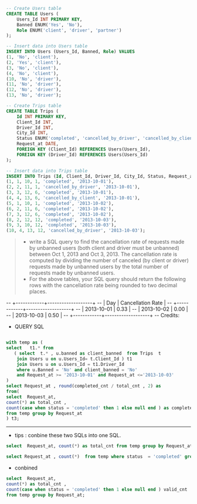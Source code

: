 ```sql
-- Create Users table
CREATE TABLE Users (
    Users_Id INT PRIMARY KEY,
    Banned ENUM('Yes', 'No'),
    Role ENUM('client', 'driver', 'partner')
);

-- Insert data into Users table
INSERT INTO Users (Users_Id, Banned, Role) VALUES
(1, 'No', 'client'),
(2, 'Yes', 'client'),
(3, 'No', 'client'),
(4, 'No', 'client'),
(10, 'No', 'driver'),
(11, 'No', 'driver'),
(12, 'No', 'driver'),
(13, 'No', 'driver');

-- Create Trips table
CREATE TABLE Trips (
    Id INT PRIMARY KEY,
    Client_Id INT,
    Driver_Id INT,
    City_Id INT,
    Status ENUM('completed', 'cancelled_by_driver', 'cancelled_by_client'),
    Request_at DATE,
    FOREIGN KEY (Client_Id) REFERENCES Users(Users_Id),
    FOREIGN KEY (Driver_Id) REFERENCES Users(Users_Id)
);

-- Insert data into Trips table
INSERT INTO Trips (Id, Client_Id, Driver_Id, City_Id, Status, Request_at) VALUES
(1, 1, 10, 1, 'completed', '2013-10-01'),
(2, 2, 11, 1, 'cancelled_by_driver', '2013-10-01'),
(3, 3, 12, 6, 'completed', '2013-10-01'),
(4, 4, 13, 6, 'cancelled_by_client', '2013-10-01'),
(5, 1, 10, 1, 'completed', '2013-10-02'),
(6, 2, 11, 6, 'completed', '2013-10-02'),
(7, 3, 12, 6, 'completed', '2013-10-02'),
(8, 2, 12, 12, 'completed', '2013-10-03'),
(9, 3, 10, 12, 'completed', '2013-10-03'),
(10, 4, 13, 12, 'cancelled_by_driver', '2013-10-03');
```


> -  write a SQL query to find the cancellation rate of requests made by unbanned users (both client and driver must be unbanned) between Oct 1, 2013 and Oct 3, 2013. The cancellation rate is computed by dividing the number of canceled (by client or driver) requests made by unbanned users by the total number of requests made by unbanned users. 
> - For the above tables, your SQL query should return the following rows with the cancellation rate being rounded to two decimal places.

-- +------------+-------------------+
-- |     Day    | Cancellation Rate |
-- +------------+-------------------+
-- | 2013-10-01 |       0.33        |
-- | 2013-10-02 |       0.00        |
-- | 2013-10-03 |       0.50        |
-- +------------+-------------------+
-- Credits:
- QUERY SQL
```sql

with temp as (
select   t1.* from 
   ( select  t.* , u.banned as client_banned  from Trips  t 
    join Users u on u.Users_Id= t.Client_Id ) t1
    join Users u on u.Users_Id = t1.Driver_Id 
    where u.Banned = 'No' and client_banned = 'No'
    and Request_at >= '2013-10-01' and Request_at <='2013-10-03'
) 
select Request_at , round(completed_cnt / total_cnt , 2) as 
from(
select  Request_at, 
count(*) as total_cnt ,
count(case when status = 'completed' then 1 else null end ) as completed_cnt
from temp group by Request_at
) t3;

```

----
- tips : conbine these two SQLs into one SQL.
```sql
select  Request_at, count(*) as total_cnt from temp group by Request_at;

select Request_at , count(*)  from temp where status  = 'completed' group by Request_at;

```
- conbined 
```sql
select  Request_at, 
count(*) as total_cnt ,
count(case when status = 'completed' then 1 else null end ) valid_cnt
from temp group by Request_at;
```